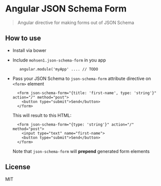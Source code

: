# Angular JSON Schema Form

> Angular directive for making forms out of JSON Schema

## How to use

* Install via bower
* Include `mohsen1.json-schema-form` in you app
  ```
     angular.module('myApp' .... // TODO
  ```
* Pass your JSON Schema to `json-schema-form` attribute directive on `<form>` element

  ```
    <form json-schema-form="{title: 'first-name', type: 'string'}" action="/" method="post">
      <button type="submit">Send</button>
    </form>
  ```
  This will result to this HTML:
  ```
    <form json-schema-form="{type: 'string'}" action="/" method="post">
      <input type="text" name="first-name">
      <button type="submit">Send</button>
    </form>
  ```
  
  Note that `json-schema-form` will **prepend** generated form elements
## License
MIT
